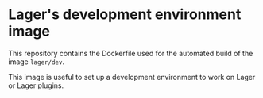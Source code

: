 Lager's development environment image
===

This repository contains the Dockerfile used for the automated build of the image `lager/dev`.

This image is useful to set up a development environment to work on Lager or Lager plugins.
